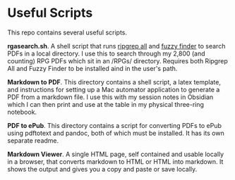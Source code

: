 # Useful Scripts

This repo contains several useful scripts.

**rgasearch.sh**. A shell script that runs [ripgrep all](https://github.com/phiresky/ripgrep-all) and [fuzzy finder](https://github.com/junegunn/fzf) to search PDFs in a local directory. I use this to search through my 2,800 (and counting) RPG PDFs which sit in an /RPGs/ directory. Requires both Ripgrep All and Fuzzy Finder to be installed aind in the user's path.

**Markdown to PDF**. This directory contains a shell script, a latex template, and instructions for setting up a Mac automator application to generate a PDF from a markdown file. I use this with my session notes in Obsidian which I can then print and use at the table in my physical three-ring notebook.

**PDF to ePub**. This directory contains a script for converting PDFs to ePub using pdftotext and pandoc, both of which must be installed. It has its own separate readme.

**Markdown Viewer**. A single HTML page, self contained and usable locally in a browser, that converts markdown to HTML or HTML into markdown. It shows the output and gives you a copy and paste or save locally.